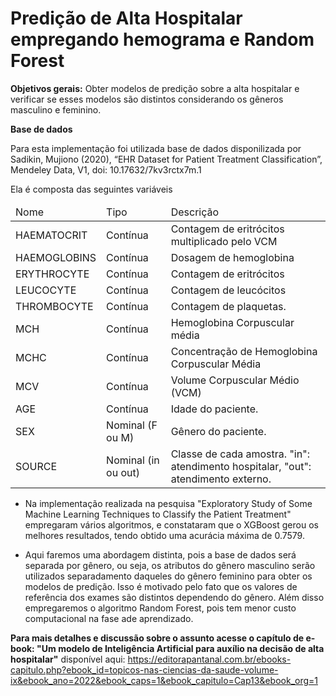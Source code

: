 # Predição de Alta Hospitalar empregando hemograma e Random Forest

**Objetivos gerais:** Obter modelos de predição sobre a alta hospitalar e verificar se esses modelos são distintos considerando os gêneros masculino e feminino.

**Base de dados**

Para esta implementação foi utilizada base de dados disponilizada por Sadikin, Mujiono (2020), “EHR Dataset for Patient Treatment Classification”, Mendeley Data, V1, doi: 10.17632/7kv3rctx7m.1

Ela é composta das seguintes variáveis

<table>
<thead>
<tr><td>Nome</td><td>Tipo</td><td>Descrição</td></tr>
</thead>
<tbody>
<tr><td>HAEMATOCRIT</td><td>Contínua</td><td>Contagem de eritrócitos multiplicado pelo VCM</td></tr>
<tr><td>HAEMOGLOBINS</td><td>Contínua</td><td>Dosagem de hemoglobina</td></tr>
<tr><td>ERYTHROCYTE</td><td>Contínua</td><td>Contagem de eritrócitos</td></tr>
<tr><td>LEUCOCYTE</td><td>Contínua</td><td>Contagem de leucócitos</td></tr>
<tr><td>THROMBOCYTE</td><td>Contínua</td><td>Contagem de plaquetas.</td></tr>
<tr><td>MCH</td><td>Contínua</td><td>Hemoglobina Corpuscular média</td></tr>
<tr><td>MCHC</td><td>Contínua</td><td>Concentração de Hemoglobina Corpuscular Média</td></tr>
<tr><td>MCV</td><td>Contínua</td><td>Volume Corpuscular Médio (VCM)</td></tr>
<tr><td>AGE</td><td>Contínua</td><td>Idade do paciente.</td></tr>
<tr><td>SEX</td><td>Nominal (F ou M)</td><td>Gênero do paciente.</td></tr>
<tr><td>SOURCE</td><td>Nominal (in ou out)</td><td>Classe de cada amostra. "in": atendimento hospitalar, "out": atendimento externo.</td></tr>
</tbody>
</table>

* Na implementação realizada na pesquisa "Exploratory Study of Some Machine Learning Techniques to Classify the Patient Treatment" empregaram vários algoritmos, e constataram que o XGBoost gerou os melhores resultados, tendo obtido uma acurácia máxima de 0.7579.

* Aqui faremos uma abordagem distinta, pois a base de dados será separada por gênero, ou seja, os atributos do gênero masculino serão utilizados separadamento daqueles do gênero feminino para obter os modelos de predição. Isso é motivado pelo fato que os valores de referência dos exames são distintos dependendo do gênero. Além disso empregaremos o algoritmo Random Forest, pois tem menor custo computacional na fase ade aprendizado.

**Para mais detalhes e discussão sobre o assunto acesse o capítulo de e-book: "Um modelo de Inteligência Artificial para auxílio na
decisão de alta hospitalar"** disponível aqui: https://editorapantanal.com.br/ebooks-capitulo.php?ebook_id=topicos-nas-ciencias-da-saude-volume-ix&ebook_ano=2022&ebook_caps=1&ebook_capitulo=Cap13&ebook_org=1
